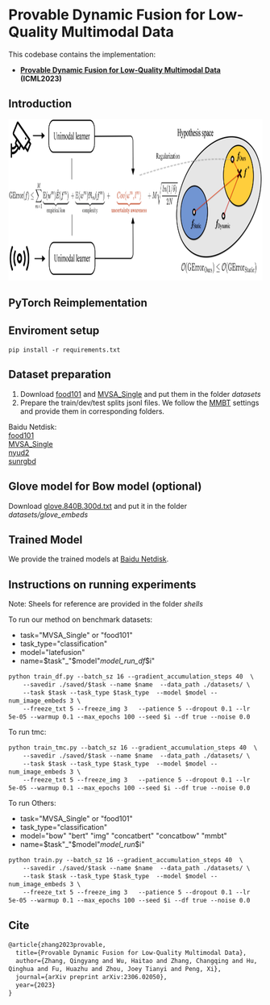 # Provable Dynamic Fusion for Low-Quality Multimodal Data

This codebase contains the implementation: 

- **[Provable Dynamic Fusion for Low-Quality Multimodal Data](https://icml.cc/virtual/2023/poster/25229) (ICML2023)** 

## Introduction


<p align="center">
<img src="./illustration.png" width="850" height="320">
</p>

## PyTorch Reimplementation


## Enviroment setup

```
pip install -r requirements.txt
```

## Dataset preparation

1. Download [food101](https://www.kaggle.com/datasets/gianmarco96/upmcfood101) and [MVSA_Single](https://www.kaggle.com/datasets/vincemarcs/mvsasingle) and put them in the folder *datasets*
2. Prepare the train/dev/test splits jsonl files. We follow the [MMBT](https://github.com/facebookresearch/mmbt) settings and provide them in corresponding folders.


Baidu Netdisk: \
[food101](https://pan.baidu.com/s/1Tj7jRptTt2V6bxfwrvDSQg) \
[MVSA_Single](https://pan.baidu.com/s/1URVP8AifWuwIFy6v0uAPOA?pwd=18fw) \
[nyud2](https://pan.baidu.com/s/1214yDgGeOIbSsWly2MLnuA?pwd=xhq3) \
[sunrgbd](https://pan.baidu.com/s/1HiHRwuGdnFPlZ9gvGyOZEg?pwd=pv6m)

## Glove model for Bow model (optional)
Download [glove.840B.300d.txt](https://www.kaggle.com/datasets/takuok/glove840b300dtxt) and put it in the folder *datasets/glove_embeds*

## Trained Model
We provide the trained models at [Baidu Netdisk](https://pan.baidu.com/s/1fPltY-QP0YDuthbg89D_aA?pwd=8995).

## Instructions on running experiments
Note: Sheels for reference are provided in the folder *shells*

To run our method on benchmark datasets:
- task="MVSA_Single" or "food101"
- task_type="classification"
- model="latefusion"
- name=$task"_"$model"_model_run_df_$i"
```
python train_df.py --batch_sz 16 --gradient_accumulation_steps 40  \
    --savedir ./saved/$task --name $name  --data_path ./datasets/ \
    --task $task --task_type $task_type  --model $model --num_image_embeds 3 \
    --freeze_txt 5 --freeze_img 3   --patience 5 --dropout 0.1 --lr 5e-05 --warmup 0.1 --max_epochs 100 --seed $i --df true --noise 0.0
```

To run tmc:
```
python train_tmc.py --batch_sz 16 --gradient_accumulation_steps 40  \
    --savedir ./saved/$task --name $name  --data_path ./datasets/ \
    --task $task --task_type $task_type  --model $model --num_image_embeds 3 \
    --freeze_txt 5 --freeze_img 3   --patience 5 --dropout 0.1 --lr 5e-05 --warmup 0.1 --max_epochs 100 --seed $i --df true --noise 0.0
```

To run Others:
- task="MVSA_Single" or "food101"
- task_type="classification"
- model="bow" "bert" "img" "concatbert" "concatbow" "mmbt"
- name=$task"_"$model"_model_run_$i"
```
python train.py --batch_sz 16 --gradient_accumulation_steps 40  \
    --savedir ./saved/$task --name $name  --data_path ./datasets/ \
    --task $task --task_type $task_type  --model $model --num_image_embeds 3 \
    --freeze_txt 5 --freeze_img 3   --patience 5 --dropout 0.1 --lr 5e-05 --warmup 0.1 --max_epochs 100 --seed $i --df true --noise 0.0
```




## Cite
```
@article{zhang2023provable,
  title={Provable Dynamic Fusion for Low-Quality Multimodal Data},
  author={Zhang, Qingyang and Wu, Haitao and Zhang, Changqing and Hu, Qinghua and Fu, Huazhu and Zhou, Joey Tianyi and Peng, Xi},
  journal={arXiv preprint arXiv:2306.02050},
  year={2023}
}
```